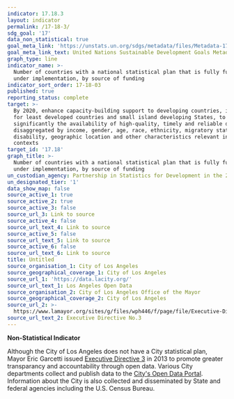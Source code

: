 ```yaml
---
indicator: 17.18.3
layout: indicator
permalink: /17-18-3/
sdg_goal: '17'
data_non_statistical: true
goal_meta_link: 'https://unstats.un.org/sdgs/metadata/files/Metadata-17-18-03.pdf'
goal_meta_link_text: United Nations Sustainable Development Goals Metadata (pdf 468kB)
graph_type: line
indicator_name: >-
  Number of countries with a national statistical plan that is fully funded and
  under implementation, by source of funding
indicator_sort_order: 17-18-03
published: true
reporting_status: complete
target: >-
  By 2020, enhance capacity-building support to developing countries, including
  for least developed countries and small island developing States, to increase
  significantly the availability of high-quality, timely and reliable data
  disaggregated by income, gender, age, race, ethnicity, migratory status,
  disability, geographic location and other characteristics relevant in national
  contexts
target_id: '17.18'
graph_title: >-
  Number of countries with a national statistical plan that is fully funded and
  under implementation, by source of funding
un_custodian_agency: Partnership in Statistics for Development in the 21st Century (PARIS21)
un_designated_tier: '1'
data_show_map: false
source_active_1: true
source_active_2: true
source_active_3: false
source_url_3: Link to source
source_active_4: false
source_url_text_4: Link to source
source_active_5: false
source_url_text_5: Link to source
source_active_6: false
source_url_text_6: Link to source
title: Untitled
source_organisation_1: City of Los Angeles
source_geographical_coverage_1: City of Los Angeles
source_url_1: 'https://data.lacity.org/'
source_url_text_1: Los Angeles Open Data
source_organisation_2: City of Los Angeles Office of the Mayor
source_geographical_coverage_2: City of Los Angeles
source_url_2: >-
  https://www.lamayor.org/sites/g/files/wph446/f/page/file/Executive-Directive-3-Open-Data.pdf?1426620075
source_url_text_2: Executive Directive No.3
---
```

**Non-Statistical Indicator**

Although the City of Los Angeles does not have a City statistical plan, Mayor Eric Garcetti issued [Executive Directive 3](https://www.lamayor.org/sites/g/files/wph446/f/page/file/Executive-Directive-3-Open-Data.pdf?1426620075) in 2013 to promote greater transparancy and accountability through open data. Various City departments collect and publish data to the [City's Open Data Portal](https://data.lacity.org/). Information about the City is also collected and disseminated by State and federal agencies including the U.S. Census Bureau.
